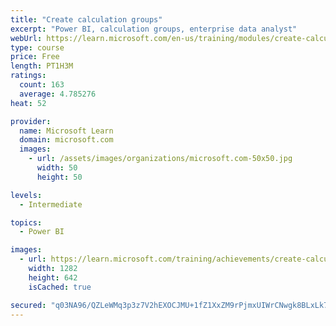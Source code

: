 ```yaml
---
title: "Create calculation groups"
excerpt: "Power BI, calculation groups, enterprise data analyst"
webUrl: https://learn.microsoft.com/en-us/training/modules/create-calculation-groups/
type: course
price: Free
length: PT1H3M
ratings:
  count: 163
  average: 4.785276
heat: 52

provider:
  name: Microsoft Learn
  domain: microsoft.com
  images:
    - url: /assets/images/organizations/microsoft.com-50x50.jpg
      width: 50
      height: 50

levels:
  - Intermediate

topics:
  - Power BI

images:
  - url: https://learn.microsoft.com/training/achievements/create-calculation-groups-social.png
    width: 1282
    height: 642
    isCached: true

secured: "q03NA96/QZLeWMq3p3z7V2hEXOCJMU+1fZ1XxZM9rPjmxUIWrCNwgk8BLxLk7RURrIm9p4egBo9DfmBaYZK4zRIqgVY72rZnJUQn9YpDAEzyoVZC+FhinpHgLdJH/t0xse+ydu/aNakxaHGTqAaTmj1DYcqM/jkasrJHgwc8QaI5cwi8gyF3TENpEIhjGMnGPw8zHbR5156loE3FA4JTzwHjSRoUHIhMF1nSCJnV5mZLcughAQqfjYWzmzySd/E/7LFPZ7CMVlCdXSq+7ZKByQP0NBjGeW8WohQp+cs6zjFSm7C0smMFBcVSBqYi/Hs9209ctlpuPm+jRTKLE0ThS6eqWlYRRcAn11SO8Jw5n+mJmzFKo8QMXX1m3eo4fpvlhB7BXHRbrZ3YgLJA/X1cfZnOmS7uR29mm2bgbBfXSy8=;DZUTcK/DFXeLHCcUnV7NnA=="
---
```


